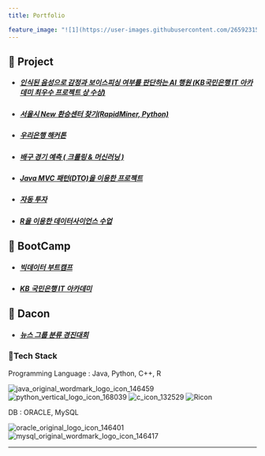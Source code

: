 ```yaml
---
title: Portfolio

feature_image: "![1](https://user-images.githubusercontent.com/26592315/174086286-54f486c6-d482-4787-ae29-99f78a9b8029.jpg)"
---
```


<!-- <!-- ## Who am i?
  Hi, I'm SonHyeono -->

## 🚀 Project

- ##### [인식된 음성으로 감정과 보이스피싱 여부를 판단하는 AI 행원 (KB국민은행 IT 아카데미 최우수 프로젝트 상 수상)](https://github.com/kbAcademyBclassSuperTeam)

- ##### [서울시 New 환승센터 찾기(RapidMiner, Python)](https://github.com/SonHyeono/Analyze-public-transportation-data)

- ##### [우리은행 해커톤](https://github.com/SonHyeono/Woori-hackathon)

- ##### [배구 경기 예측 ( 크롤링 & 머신러닝 )](https://github.com/SonHyeono/KB_IT_Academy/tree/main/%EB%8D%B0%EC%9D%B4%ED%84%B0%EB%B6%84%EC%84%9D/KOVO%20%ED%95%9C%EA%B5%AD%EB%B0%B0%EA%B5%AC%EC%97%B0%EB%A7%B9%20V%EB%A6%AC%EA%B7%B8%20%EC%98%88%EC%B8%A1)

- ##### [Java MVC 패턴(DTO)을 이용한 프로젝트](https://github.com/SonHyeono/Mini-Project-MVC)

- ##### [자동 투자](https://github.com/SonHyeono/Automatic-Investment)

- ##### [R을 이용한 데이터사이언스 수업](https://github.com/SonHyeono/DataScienceClass)

## 🚀 BootCamp

- ##### [빅데이터 부트캠프](<https://sonhyeono.github.io/bootcamp/2022/01/15/PlayData(1)/>)

- ##### [KB 국민은행 IT 아카데미](<https://sonhyeono.github.io/kb%20%EA%B5%AD%EB%AF%BC%EC%9D%80%ED%96%89%20it%20%EC%95%84%EC%B9%B4%EB%8D%B0%EB%AF%B8/2022/03/20/KB_IT_Academy(1)/>)

## 🚀 Dacon

- ##### [뉴스 그룹 분류 경진대회](https://github.com/SonHyeono/DACON/tree/main/%EB%89%B4%EC%8A%A4%EA%B7%B8%EB%A3%B9_%EB%B6%84%EB%A5%98_%EA%B2%BD%EC%A7%84%EB%8C%80%ED%9A%8C)

### 🚀Tech Stack

Programming Language : Java, Python, C++, R

![java_original_wordmark_logo_icon_146459](https://user-images.githubusercontent.com/26592315/151185266-24387fdc-07c0-4a08-89e1-f9d28b4be426.png)
![python_vertical_logo_icon_168039](https://user-images.githubusercontent.com/26592315/151185260-b3349640-568a-40c6-a3f0-ebfecc941575.png)
![c_icon_132529](https://user-images.githubusercontent.com/26592315/151185261-2fb82558-9958-4c16-b087-0e4cc8f6a827.png)
![Ricon](https://user-images.githubusercontent.com/26592315/153130827-710e9c7e-d194-4d87-b648-2b3a62b2b92b.png)

DB : ORACLE, MySQL

![oracle_original_logo_icon_146401](https://user-images.githubusercontent.com/26592315/151185256-1b858139-efae-4077-b403-567d3dc12cd6.png)
![mysql_original_wordmark_logo_icon_146417](https://user-images.githubusercontent.com/26592315/151185200-d0301d22-54a9-439c-97ef-a020a3235b5e.png)

---
